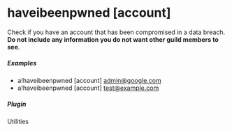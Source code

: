 # haveibeenpwned [account]

Check if you have an account that has been compromised in a data breach. **Do not include any information you do not want other guild members to see**.
			

##### Examples

* a!haveibeenpwned [account] admin@google.com
* a!haveibeenpwned [account] test@example.com


##### Plugin
Utilities